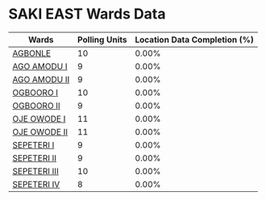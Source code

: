 
# SAKI EAST Wards Data

| Wards | Polling Units | Location Data Completion (%) |
| ---- | ----- | ------- |
| [AGBONLE](./wards/18353-agbonle) | 10 | 0.00% |
| [AGO AMODU I](./wards/18354-ago-amodu-i) | 9 | 0.00% |
| [AGO AMODU II](./wards/18355-ago-amodu-ii) | 9 | 0.00% |
| [OGBOORO I](./wards/18356-ogbooro-i) | 10 | 0.00% |
| [OGBOORO II](./wards/18357-ogbooro-ii) | 9 | 0.00% |
| [OJE OWODE I](./wards/18358-oje-owode-i) | 11 | 0.00% |
| [OJE OWODE II](./wards/18359-oje-owode-ii) | 11 | 0.00% |
| [SEPETERI I](./wards/18360-sepeteri-i) | 9 | 0.00% |
| [SEPETERI II](./wards/18361-sepeteri-ii) | 9 | 0.00% |
| [SEPETERI III](./wards/18362-sepeteri-iii) | 10 | 0.00% |
| [SEPETERI IV](./wards/18363-sepeteri-iv) | 8 | 0.00% |





